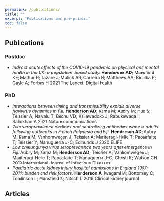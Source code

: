 ```yaml
---
permalink: /publications/
title: ""
excerpt: "Publications and pre-prints."
toc: false
---
```


## Publications

### Postdoc
* _Indirect acute effects of the COVID-19 pandemic on physical and mental health in the UK: a population-based study._ **Henderson AD**; Mansfield KE; Mathur R; Tazare J; Mulick AR; Carreira H; Matthews AA; Bidulka P; Gayle A; Forbes H 2021 The Lancet. Digital health

### PhD
* _Interactions between timing and transmissibility explain diverse flavivirus dynamics in Fiji._ **Henderson AD**; Kama M; Aubry M; Hue S; Teissier A; Naivalu T; Bechu VD; Kailawadoko J; Rabukawaqa I; Sahukhan A 2021 Nature communications
* _Zika seroprevalence declines and neutralizing antibodies wane in adults following outbreaks in French Polynesia and Fiji._ **Henderson AD**; Aubry M; Kama M; Vanhomwegen J; Teissier A; Mariteragi-Helle T; Paoaafaite T; Teissier Y; Manuguerra J-C; Edmunds J 2020 ELIFE
* _Low chikungunya virus seroprevalence two years after emergence in Fiji._ Aubry M; Kama M; **Henderson AD**; Teissier A; Vanhomwegen J; Mariteragi-Helle T; Paoaafaite T; Manuguerra J-C; Christi K; Watson CH 2019 International Journal of Infectious Diseases
* _Paediatric acute kidney injury hospital admissions in England 1997-2014: burden and risk factors._ **Henderson A**; Iwagami M; Bottomley C; Tomlinson L; Mansfield K; Nitsch D 2019 Clinical kidney journal

## Articles

